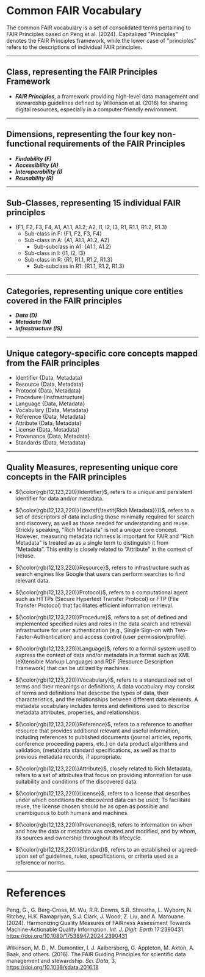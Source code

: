 
Common FAIR Vocabulary
======================
The common FAIR vocabulary is a set of consolidated terms pertaining to FAIR Principles based on Peng et al. (2024). Capitalized "Principles" denotes the FAIR Principles framework, while the lower case of "principles" refers to the descriptions of individual FAIR principles.

---------------------------------------------------
 Class, representing the FAIR Principles Framework
---------------------------------------------------
  * ***FAIR Principles***, a framework providing high-level data management and stewardship guidelines defined by Wilkinson et al. (2016) for sharing digital resources, especially in a computer-friendly environment.

------------------------------------------------------------------------------------------
 Dimensions, representing the four key non-functional requirements of the FAIR Principles
------------------------------------------------------------------------------------------
  * ***Findability (F)***
  * ***Accessibility (A)***
  * ***Interoperability (I)***
  * ***Reusability (R)*** 

----------------------------------------------------------
 Sub-Classes, representing 15 individual FAIR principles
---------------------------------------------------------- 
  * {F1, F2, F3, F4, A1, A1.1, A1.2, A2, I1, I2, I3, R1, R1.1, R1.2, R1.3}
    * Sub-class in F: {F1, F2, F3, F4}
    * Sub-class in A: {A1, A1.1, A1.2, A2}
      * Sub-subclass in A1: {A1.1, A1.2}
    * Sub-class in I: {I1, I2, I3}
    * Sub-class in R: {R1, R1.1, R1.2, R1.3}
      * Sub-subclass in R1: {R1.1, R1.2, R1.3}

------------------------------------------------------------------------------
 Categories, representing unique core entities covered in the FAIR principles
------------------------------------------------------------------------------
  * ***Data (D)***
  * ***Metadata (M)***
  * ***Infrastructure (IS)***

---------------------------------------------------------------------------- 
Unique category-specific core concepts mapped from the FAIR principles
---------------------------------------------------------------------------- 
  * Identifier {Data, Metadata}
  * Resource {Data, Metadata}
  * Protocol {Data, Metadata}
  * Procedure {Insfrastructure}
  * Language {Data, Metadata}
  * Vocabulary {Data, Metadata}
  * Reference {Data, Metadata}
  * Attribute {Data, Metadata}
  * License {Data, Metadata}
  * Provenance {Data, Metadata}
  * Standards {Data, Metadata}
    
---------------------------------------------------------------------------- 
 Quality Measures, representing unique core concepts in the FAIR principles
---------------------------------------------------------------------------- 
  *  ${\color{rgb(12,123,220)}Identifier}$, refers to a unique and persistent identifier for data and/or metadata.
    
  *  ${\color{rgb(12,123,220)}{\textsf{\textit{Rich Metadata}}}}$, refers to a set of descriptors of data including those minimally required for search and discovery, as well as those needed for understanding and reuse. Strickly speaking, "Rich Metadata" is not a unique core concept. However, measuring metadata richness is important for FAIR and "Rich Metadata" is treated as as a single term to distinguish it from “Metadata”. This entity is closely related to “Attribute” in the context of (re)use.
    
  *  ${\color{rgb(12,123,220)}Resource}$, refers to infrastructure such as search engines like Google that users can perform searches to find relevant data.
    
  *  ${\color{rgb(12,123,220)}Protocol}$, refers to a computational agent such as HTTPs (Secure Hypertext Transfer Protocol) or FTP (File Transfer Protocol) that facilitates efficient information retrieval.
    
  *  ${\color{rgb(12,123,220)}Procedure}$, refers to a set of defined and implemented specified rules and roles in the data search and retrieval infrastructure for user authentication (e.g., Single Sign-on with Two-Factor-Authentication) and access control (user permission/profile).
    
  *  ${\color{rgb(12,123,220)}Language}$, refers to a formal system used to express the context of data and/or metadata in a format such as XML (eXtensible Markup Language) and RDF (Resource Description Framework) that can be utilized by machines.
    
  *  ${\color{rgb(12,123,220)}Vocabulary}$, refers to a standardized set of terms and their meanings or definitions; A data vocabulary may consist of terms and definitions that describe the types of data, their characteristics, and the relationships between different data elements. A metadata vocabulary includes terms and definitions used to describe metadata attributes, properties, and relationships.
    
  *  ${\color{rgb(12,123,220)}Reference}$, refers to a reference to another resource that provides additional relevant and useful information, including references to published documents (journal articles, reports, conference proceeding papers, etc.) on data product algorithms and validation, (meta)data standard specifications, as well as that to previous metadata records, if appropriate.
    
  *  ${\color{rgb(12,123,220)}Attribute}$, closely related to Rich Metadata, refers to a set of attributes that focus on providing information for use suitability and conditions of the discovered data.
    
  *  ${\color{rgb(12,123,220)}License}$, refers to a license that describes under which conditions the discovered data can be used; To facilitate reuse, the license chosen should be as open as possible and unambiguous to both humans and machines.
    
  *  ${\color{rgb(12,123,220)}Provenance}$, refers to information on when and how the data or metadata was created and modified, and by whom, its sources and ownership throughout its lifecycle.
     
  *  ${\color{rgb(12,123,220)}Standard}$, refers to an established or agreed-upon set of guidelines, rules, specifications, or criteria used as a reference or norms.

--------------
**References**
==============
Peng, G., G. Berg-Cross, M. Wu, R.R. Downs, S.R. Shrestha, L. Wyborn, N. Ritchey, H.K. Ramapriyan, S.J. Clark, J. Wood, Z. Liu, and A. Marouane. (2024). Harmonizing Quality Measures of FAIRness Assessment Towards Machine-Actionable Quality Information. *Int. J. Digit. Earth* 17:2390431. https://doi.org/10.1080/17538947.2024.2390431

Wilkinson, M. D.,  M. Dumontier, I. J. Aalbersberg, G. Appleton, M. Axton, A. Baak, and others. (2016). The FAIR Guiding Principles for scientific data management and stewardship. *Sci. Data*,  3,  https://doi.org/10.1038/sdata.2016.18  


